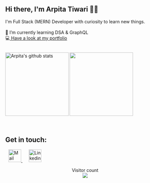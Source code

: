 <!--img align="right" height="180px" src="https://github.com/Deeksha2501/Deeksha2501/blob/master/resources/progirl.png" alt="image" /> -->

<p align="left">

## Hi there, I'm Arpita Tiwari 👋🏻 
 
I'm Full Stack (MERN) Developer with curiosity to learn new things. <br>
<br>
🌱 I’m currently learning DSA & GraphQL <br>
💻<a target="_blank" href="https://react-resume-template-master.now.sh/"> Have a look at my portfolio</a>
  <p>
<br>



  <img align="left" height="200px" src="https://github-readme-stats.vercel.app/api?username=Arpita309&show_icons=true&count_private=true&title_color=e6005c" alt="Arpita's github stats" />

  <img align="centre" height="200px" src="https://github-readme-stats.vercel.app/api/top-langs/?username=Arpita309&title_color=e6005c" />
<!---
<a href="https://github.com/Deeksha2501/Online_Classroom_Web_App">
  <img align="left" src="https://github-readme-stats.anuraghazra1.vercel.app/api/pin/?username=Deeksha2501&repo=Online_Classroom_Web_App&show_owner&title_color=e6005c" />
 </a>
<a href="https://github.com/Deeksha2501/Daily-Newspaper-using-reactJS">
  <img align="center" src="https://github-readme-stats.vercel.app/api/pin/?username=Deeksha2501&repo=Daily-Newspaper-using-reactJS&title_color=e6005c" />
 </a>
-->
<br> 
<br>
<br>

 ## Get in touch:

<a style="padding:10px" href="mailto: arpitatiwari309@gmail.com">
  <img style="width:40px"  src="resources/gmail.png" alt="Mail" />
</a>

<a style="padding:10px" href="https://www.linkedin.com/in/arpita-tiwari-947bba179/">
  <img style="width:40px" src="resources/linkedin.png" alt="Linkedin" />
</a>



<p align="center"> 
  Visitor count<br>
  <img src="https://profile-counter.glitch.me/arpita309/count.svg" />
</p>
